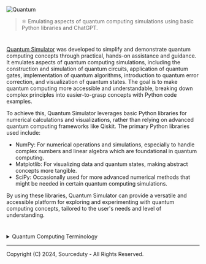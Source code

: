 ![Quantum](https://github.com/sourceduty/Quantum_Simulator/assets/123030236/9045418d-5ccb-4e35-8061-4305807f176e)

> ⚛️ Emulating aspects of quantum computing simulations using basic Python libraries and ChatGPT.

#

[Quantum Simulator](https://chat.openai.com/g/g-pfYdV864P-quantum-simulator) was developed to simplify and demonstrate quantum computing concepts through practical, hands-on assistance and guidance. It emulates aspects of quantum computing simulations, including the construction and simulation of quantum circuits, application of quantum gates, implementation of quantum algorithms, introduction to quantum error correction, and visualization of quantum states. The goal is to make quantum computing more accessible and understandable, breaking down complex principles into easier-to-grasp concepts with Python code examples.

To achieve this, Quantum Simulator leverages basic Python libraries for numerical calculations and visualizations, rather than relying on advanced quantum computing frameworks like Qiskit. The primary Python libraries used include:

- NumPy: For numerical operations and simulations, especially to handle complex numbers and linear algebra which are foundational in quantum computing.
- Matplotlib: For visualizing data and quantum states, making abstract concepts more tangible.
- SciPy: Occasionally used for more advanced numerical methods that might be needed in certain quantum computing simulations.
  
By using these libraries, Quantum Simulator can provide a versatile and accessible platform for exploring and experimenting with quantum computing concepts, tailored to the user's needs and level of understanding.

#

<details><summary>Quantum Computing Terminology</summary>
<br>

1. Qubit (Quantum Bit): The basic unit of quantum information, analogous to classical bits in traditional computing.
2. Superposition: The ability of a qubit to exist in multiple states simultaneously, as opposed to classical bits which can only be in one state at a time.
3. Entanglement: A phenomenon where the quantum states of two or more qubits become correlated with each other, even when separated by large distances.
4. Quantum Gate: The basic building block of quantum circuits, similar to classical logic gates in traditional computing.
5. Quantum Circuit: A sequence of quantum gates applied to a collection of qubits to perform a quantum computation.
6. Quantum Algorithm: An algorithm designed to be executed on a quantum computer, exploiting the principles of quantum mechanics to solve certain problems more efficiently than classical algorithms.
7. Quantum Supremacy: The hypothetical milestone at which a quantum computer can perform a task that is practically infeasible for classical computers to accomplish in a reasonable amount of time.
8. Quantum Error Correction: Techniques and protocols used to mitigate errors that naturally occur in quantum computations due to noise and decoherence.
9. Decoherence: The process by which a quantum system loses its quantum properties and becomes more classical due to interactions with its environment.
10. Quantum Teleportation: A quantum communication protocol that allows the transfer of quantum information from one qubit to another, without physically moving the qubits themselves.
11. No-Cloning Theorem: A fundamental principle in quantum mechanics stating that it is impossible to create an identical copy of an arbitrary unknown quantum state.
12. Quantum Annealing: A quantum computing approach that aims to find the global minimum of a given objective function by evolving a quantum system towards its ground state.
13. Quantum Cryptography: Cryptographic protocols that leverage the principles of quantum mechanics to achieve unconditional security in communication and data exchange.
14. Quantum Key Distribution (QKD): A quantum cryptographic technique that enables secure distribution of cryptographic keys between two parties by exploiting the principles of quantum mechanics.
15. Grover's Algorithm: A quantum algorithm for unstructured search that provides a quadratic speedup over classical algorithms, making it potentially useful for searching databases and solving certain optimization problems.

<br>
</details>

***
Copyright (C) 2024, Sourceduty - All Rights Reserved.
